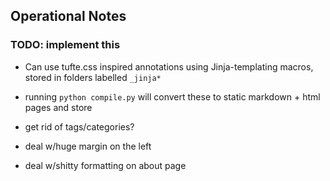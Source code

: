 ## Operational Notes

### TODO: implement this
- Can use tufte.css inspired annotations using Jinja-templating macros, stored in folders labelled `_jinja*`
- running `python compile.py` will convert these to static markdown + html pages and store

- get rid of tags/categories?
- deal w/huge margin on the left
- deal w/shitty formatting on about page